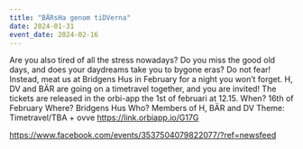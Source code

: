 ```yaml
---
title: "BÄRsHa genom tiDVerna"
date: 2024-01-31
event_date: 2024-02-16
---
```


Are you also tired of all the stress nowadays? Do you miss the good old days, and does your daydreams take you to bygone eras? Do not fear! Instead, meat us at Bridgens Hus in February for a night you won’t forget. H, DV and BÄR are going on a timetravel together, and you are invited! The tickets are released in the orbi-app the 1st of februari at 12.15.
When? 16th of February
Where? Bridgens Hus
Who? Members of H, BÄR and DV
Theme: Timetravel/TBA + ovve
https://link.orbiapp.io/G17G

https://www.facebook.com/events/3537504079822077/?ref=newsfeed